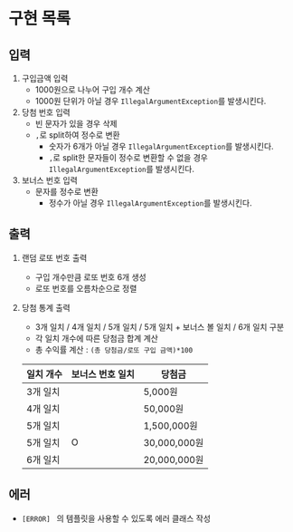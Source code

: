 # 구현 목록

## 입력
1. 구입금액 입력
   - 1000원으로 나누어 구입 개수 계산
   - 1000원 단위가 아닐 경우 `IllegalArgumentException`를 발생시킨다.
2. 당첨 번호 입력
   - 빈 문자가 있을 경우 삭제
   - `,`로 split하여 정수로 변환
     - 숫자가 6개가 아닐 경우 `IllegalArgumentException`를 발생시킨다.
     - `,`로 split한 문자들이 정수로 변환할 수 없을 경우 `IllegalArgumentException`를 발생시킨다.
3. 보너스 번호 입력
   - 문자를 정수로 변환
      - 정수가 아닐 경우 `IllegalArgumentException`를 발생시킨다.


## 출력
1. 랜덤 로또 번호 출력
   - 구입 개수만큼 로또 번호 6개 생성
   - 로또 번호를 오름차순으로 정렬
2. 당첨 통계 출력
   - 3개 일치 / 4개 일치 / 5개 일치 / 5개 일치 + 보너스 볼 일치 / 6개 일치 구분
   - 각 일치 개수에 따른 당첨금 합계 계산
   - 총 수익률 계산 : `(총 당첨금/로또 구입 금액)*100`
   
   | 일치 개수 | 보너스 번호 일치 | 당첨금         |
   |-------|-----------|-------------|
   | 3개 일치 |           | 5,000원      |
   | 4개 일치 |           | 50,000원     |
   | 5개 일치 |           | 1,500,000원  |
   | 5개 일치 | O         | 30,000,000원 |
   | 6개 일치 |           | 20,000,000원 |


## 에러
- `[ERROR] ` 의 템플릿을 사용할 수 있도록 에러 클래스 작성

